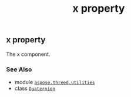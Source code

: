 ﻿---
title: x property
second_title: Aspose.3D for Python via .NET API References
description: 
type: docs
weight: 190
url: /aspose.threed.utilities/quaternion/x/
is_root: false
---

## x property


The x component.

### See Also
* module [`aspose.threed.utilities`](../../)
* class [`Quaternion`](/3d/python-net/aspose.threed.utilities/quaternion)
